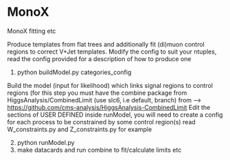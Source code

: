 MonoX
=====

MonoX fitting etc

Produce templates from flat trees and additionally fit 
(di)muon control regions to correct V+Jet templates. Modify the config to suit your ntuples, read the config 
provided for a description of how to produce one

  1) python buildModel.py categories_config  

Build the model (input for likelihood) which links signal regions to control regions (for this step you must have
the combine package from HiggsAnalysis/CombinedLimit (use slc6, i.e default, branch) from --> https://github.com/cms-analysis/HiggsAnalysis-CombinedLimit
Edit the sections of USER DEFINED inside runModel, you will need to create a config for each process to be constrained by some control region(s) 
read W_constraints.py and Z_constraints.py for example

  2) python runModel.py 
  3) make datacards and run combine to fit/calculate limits etc
